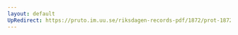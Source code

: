 ```yaml
---
layout: default
UpRedirect: https://pruto.im.uu.se/riksdagen-records-pdf/1872/prot-1872--fk--123/prot-1872--fk--123_031.pdf
---
```

